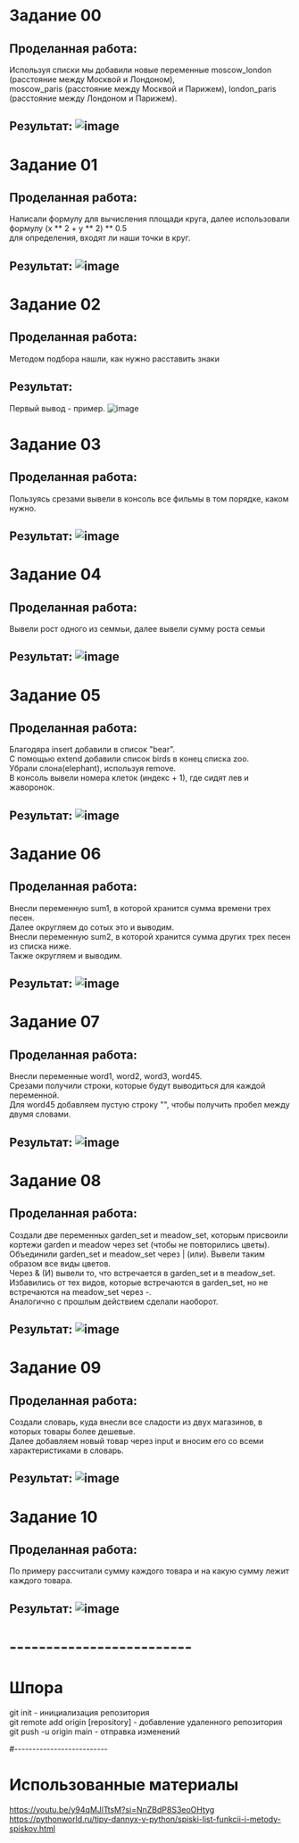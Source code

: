 # Задание 00
## Проделанная работа:
Используя списки мы добавили новые переменные moscow_london (расстояние между Москвой и Лондоном),  
moscow_paris (расстояние между Москвой и Парижем), london_paris (расстояние между Лондоном и Парижем).
## Результат: ![image](https://github.com/user-attachments/assets/41d27198-f266-49c7-abb6-ef309312c079)


# Задание 01
## Проделанная работа:
Написали формулу для вычисления площади круга, далее использовали формулу (x ** 2 + y ** 2) ** 0.5  
для определения, входят ли наши точки в круг.
## Результат: ![image](https://github.com/user-attachments/assets/3e9c0b76-5bf9-452b-ab89-b06330a51e76)


# Задание 02
## Проделанная работа:
Методом подбора нашли, как нужно расставить знаки
## Результат:
Первый вывод - пример.
![image](https://github.com/user-attachments/assets/c77bec30-6f79-4e2c-95fd-2ba995a5a57b)


# Задание 03
## Проделанная работа:
Пользуясь срезами вывели в консоль все фильмы в том порядке, каком нужно.
## Результат: ![image](https://github.com/user-attachments/assets/1e8de875-a218-4468-beb8-edeff2195a44)


# Задание 04
## Проделанная работа:
Вывели рост одного из семмьи, далее вывели сумму роста семьи
## Результат: ![image](https://github.com/user-attachments/assets/fab79229-9db0-4c8c-8e8a-1d1d48ce92bb)


# Задание 05
## Проделанная работа:
Благодяра insert добавили в список "bear".  
С помощью extend добавили список birds в конец списка zoo.  
Убрали слона(elephant), используя remove.  
В консоль вывели номера клеток (индекс + 1), где сидят лев и жаворонок.
## Результат: ![image](https://github.com/user-attachments/assets/79296232-daac-4dde-9007-63bc8520ce01)


# Задание 06
## Проделанная работа:
Внесли переменную sum1, в которой хранится сумма времени трех песен.  
Далее округляем до сотых это и выводим.  
Внесли переменную sum2, в которой хранится сумма других трех песен из списка ниже.  
Также округляем и выводим.
## Результат: ![image](https://github.com/user-attachments/assets/907261a5-e82c-4779-bcd4-cd2177e8d7e9)


# Задание 07
## Проделанная работа:
Внесли переменные word1, word2, word3, word45.  
Срезами получили строки, которые будут выводиться для каждой переменной.  
Для word45 добавляем пустую строку "", чтобы получить пробел между двумя словами.
## Результат: ![image](https://github.com/user-attachments/assets/738945bb-9c06-4f0e-8c53-df01a173543c)


# Задание 08
## Проделанная работа:
Создали две переменных garden_set и meadow_set, которым присвоили кортежи garden и meadow через set (чтобы не повторились цветы).  
Объединили garden_set и meadow_set через | (или). Вывели таким образом все виды цветов.  
Через & (И) вывели то, что встречается в garden_set и в meadow_set.  
Избавились от тех видов, которые встречаются в garden_set, но не встречаются на meadow_set через -.  
Аналогично с прошлым действием сделали наоборот.
## Результат: ![image](https://github.com/user-attachments/assets/14e5423a-9eaf-4b96-bd46-273f338290a9)


# Задание 09
## Проделанная работа:
Создали словарь, куда внесли все сладости из двух магазинов, в которых товары более дешевые.  
Далее добавляем новый товар через input и вносим его со всеми характеристиками в словарь.
## Результат: ![image](https://github.com/user-attachments/assets/6a9d9fa6-820a-4d90-aaef-ef81e2ca42aa)


# Задание 10
## Проделанная работа:
По примеру рассчитали сумму каждого товара и на какую сумму лежит каждого товара.
## Результат: ![image](https://github.com/user-attachments/assets/8ef9b1eb-e5e7-4b39-9cdc-ff834d7a7809)


# -------------------------
# Шпора
git init - инициализация репозитория  
git remote add origin [repository] - добавление удаленного репозитория  
git push -u origin main - отправка изменений


#--------------------------
# Использованные материалы
https://youtu.be/y94qMJlTtsM?si=NnZBdP8S3eoOHtyg  
https://pythonworld.ru/tipy-dannyx-v-python/spiski-list-funkcii-i-metody-spiskov.html
